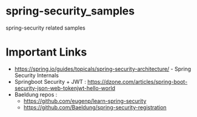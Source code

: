 # spring-security_samples
spring-security related samples

# Important Links

* https://spring.io/guides/topicals/spring-security-architecture/ - Spring Security Internals
* Springboot Security + JWT : https://dzone.com/articles/spring-boot-security-json-web-tokenjwt-hello-world
* Baeldung repos :
  * https://github.com/eugenp/learn-spring-security
  * https://github.com/Baeldung/spring-security-registration
